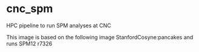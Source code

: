 # cnc_spm
HPC pipeline to run SPM analyses at CNC

This image is based on the following image StanfordCosyne:pancakes
and runs SPM12 r7326
